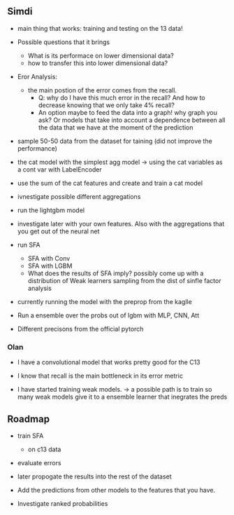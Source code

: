 ## Simdi

- main thing that works: training and testing on the 13 data! 
 - Possible questions that it brings 
    - What is its performace on lower dimensional data?
    - how to transfer this into lower dimensional data?

- Eror Analysis:
    - the main postion of the error comes from the recall. 
        - Q: why do I have this much error in the recall? And how to decrease knowing that we only take 4% recall? 
         - An option maybe to feed the data into a graph! why graph you ask? Or models that take into account a dependence between all the data that we have at the moment of the prediction

- sample 50-50 data from the dataset for taining (did not improve the performance)

-  the cat model with the simplest agg model -> using the cat variables as a cont var with LabelEncoder
- use the sum of the cat features and create and train a cat model 

- ivnestigate possible different aggregations

- run the lightgbm model
 - investigate later with your own features. Also with the aggregations that you get out of the neural net

- run SFA
    - SFA with Conv 
    - SFA with LGBM 
    - What does the results of SFA imply? possibly come up with a distribution of Weak learners sampling from the dist of sinfle factor analysis

- currently running the model with the preprop from the kaglle

- Run a ensemble over the probs out of lgbm with MLP, CNN, Att

- Different precisons from the official pytorch 

### Olan
-  I have a convolutional model that works pretty good for the C13

- I know that recall is the main bottleneck in its error metric

- I have started training weak models. -> a possible path is to train so many weak models give it to a ensemble learner that inegrates the preds 

## Roadmap

- train SFA 
    - on c13 data

- evaluate errors
- later propogate the results into the rest of the dataset

- Add the predictions from other models to the features that you have. 

- Investigate ranked probabilities